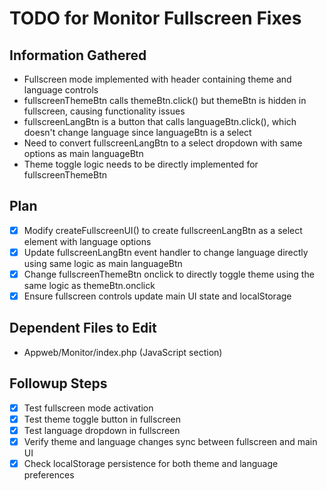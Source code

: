 # TODO for Monitor Fullscreen Fixes

## Information Gathered
- Fullscreen mode implemented with header containing theme and language controls
- fullscreenThemeBtn calls themeBtn.click() but themeBtn is hidden in fullscreen, causing functionality issues
- fullscreenLangBtn is a button that calls languageBtn.click(), which doesn't change language since languageBtn is a select
- Need to convert fullscreenLangBtn to a select dropdown with same options as main languageBtn
- Theme toggle logic needs to be directly implemented for fullscreenThemeBtn

## Plan
- [x] Modify createFullscreenUI() to create fullscreenLangBtn as a select element with language options
- [x] Update fullscreenLangBtn event handler to change language directly using same logic as main languageBtn
- [x] Change fullscreenThemeBtn onclick to directly toggle theme using the same logic as themeBtn.onclick
- [x] Ensure fullscreen controls update main UI state and localStorage

## Dependent Files to Edit
- Appweb/Monitor/index.php (JavaScript section)

## Followup Steps
- [x] Test fullscreen mode activation
- [x] Test theme toggle button in fullscreen
- [x] Test language dropdown in fullscreen
- [x] Verify theme and language changes sync between fullscreen and main UI
- [x] Check localStorage persistence for both theme and language preferences
